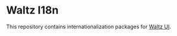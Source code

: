# Waltz I18n

This repository contains internationalization packages for [Waltz UI](https://github.com/sonata-api/waltz-ui).
